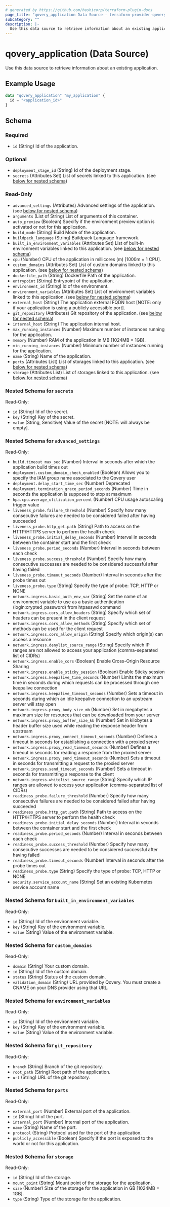 ```yaml
---
# generated by https://github.com/hashicorp/terraform-plugin-docs
page_title: "qovery_application Data Source - terraform-provider-qovery"
subcategory: ""
description: |-
  Use this data source to retrieve information about an existing application.
---
```


# qovery_application (Data Source)

Use this data source to retrieve information about an existing application.

## Example Usage

```terraform
data "qovery_application" "my_application" {
  id = "<application_id>"
}
```

<!-- schema generated by tfplugindocs -->
## Schema

### Required

- `id` (String) Id of the application.

### Optional

- `deployment_stage_id` (String) Id of the deployment stage.
- `secrets` (Attributes Set) List of secrets linked to this application. (see [below for nested schema](#nestedatt--secrets))

### Read-Only

- `advanced_settings` (Attributes) Advanced settings of the application. (see [below for nested schema](#nestedatt--advanced_settings))
- `arguments` (List of String) List of arguments of this container.
- `auto_preview` (Boolean) Specify if the environment preview option is activated or not for this application.
- `build_mode` (String) Build Mode of the application.
- `buildpack_language` (String) Buildpack Language framework.
- `built_in_environment_variables` (Attributes Set) List of built-in environment variables linked to this application. (see [below for nested schema](#nestedatt--built_in_environment_variables))
- `cpu` (Number) CPU of the application in millicores (m) [1000m = 1 CPU].
- `custom_domains` (Attributes Set) List of custom domains linked to this application. (see [below for nested schema](#nestedatt--custom_domains))
- `dockerfile_path` (String) Dockerfile Path of the application.
- `entrypoint` (String) Entrypoint of the application.
- `environment_id` (String) Id of the environment.
- `environment_variables` (Attributes Set) List of environment variables linked to this application. (see [below for nested schema](#nestedatt--environment_variables))
- `external_host` (String) The application external FQDN host [NOTE: only if your application is using a publicly accessible port].
- `git_repository` (Attributes) Git repository of the application. (see [below for nested schema](#nestedatt--git_repository))
- `internal_host` (String) The application internal host.
- `max_running_instances` (Number) Maximum number of instances running for the application.
- `memory` (Number) RAM of the application in MB [1024MB = 1GB].
- `min_running_instances` (Number) Minimum number of instances running for the application.
- `name` (String) Name of the application.
- `ports` (Attributes List) List of storages linked to this application. (see [below for nested schema](#nestedatt--ports))
- `storage` (Attributes List) List of storages linked to this application. (see [below for nested schema](#nestedatt--storage))

<a id="nestedatt--secrets"></a>
### Nested Schema for `secrets`

Read-Only:

- `id` (String) Id of the secret.
- `key` (String) Key of the secret.
- `value` (String, Sensitive) Value of the secret [NOTE: will always be empty].


<a id="nestedatt--advanced_settings"></a>
### Nested Schema for `advanced_settings`

Read-Only:

- `build.timeout_max_sec` (Number) Interval in seconds after which the application build times out
- `deployment.custom_domain_check_enabled` (Boolean) Allows you to specify the IAM group name associated to the Qovery user
- `deployment.delay_start_time_sec` (Number) Deprecated
- `deployment.termination_grace_period_seconds` (Number) Time in seconds the application is supposed to stop at maximum
- `hpa.cpu.average_utilization_percent` (Number) CPU usage autoscaling trigger value
- `liveness_probe.failure_threshold` (Number) Specify how many consecutive failures are needed to be considered failed after having succeeded
- `liveness_probe.http_get.path` (String) Path to access on the HTTP/HTTPS server to perform the health check
- `liveness_probe.initial_delay_seconds` (Number) Interval in seconds between the container start and the first check
- `liveness_probe.period_seconds` (Number) Interval in seconds between each check
- `liveness_probe.success_threshold` (Number) Specify how many consecutive successes are needed to be considered successful after having failed
- `liveness_probe.timeout_seconds` (Number) Interval in seconds after the probe times out
- `liveness_probe.type` (String) Specify the type of probe: TCP, HTTP or NONE
- `network.ingress.basic_auth_env_var` (String) Set the name of an environment variable to use as a basic authentication (login:crypted_password) from htpasswd command
- `network.ingress.cors_allow_headers` (String) Specify which set of headers can be present in the client request
- `network.ingress.cors_allow_methods` (String) Specify which set of methods can be used for the client request
- `network.ingress.cors_allow_origin` (String) Specify which origin(s) can access a resource
- `network.ingress.denylist_source_range` (String) Specify which IP ranges are not allowed to access your application (comma-separated list of CIDRs)
- `network.ingress.enable_cors` (Boolean) Enable Cross-Origin Resource Sharing
- `network.ingress.enable_sticky_session` (Boolean) Enable Sticky session
- `network.ingress.keepalive_time_seconds` (Number) Limits the maximum time in seconds during which requests can be processed through one keepalive connection
- `network.ingress.keepalive_timeout_seconds` (Number) Sets a timeout in seconds during which an idle keepalive connection to an upstream server will stay open
- `network.ingress.proxy_body_size_mb` (Number) Set in megabytes a maximum size for resources that can be downloaded from your server
- `network.ingress.proxy_buffer_size_kb` (Number) Set in kilobytes a header buffer size used while reading the response header from upstream
- `network.ingress.proxy_connect_timeout_seconds` (Number) Defines a timeout in seconds for establishing a connection with a proxied server
- `network.ingress.proxy_read_timeout_seconds` (Number) Defines a timeout in seconds for reading a response from the proxied server
- `network.ingress.proxy_send_timeout_seconds` (Number) Sets a timeout in seconds for transmitting a request to the proxied server
- `network.ingress.send_timeout_seconds` (Number) Sets a timeout in seconds for transmitting a response to the client
- `network.ingress.whitelist_source_range` (String) Specify which IP ranges are allowed to access your application (comma-separated list of CIDRs)
- `readiness_probe.failure_threshold` (Number) Specify how many consecutive failures are needed to be considered failed after having succeeded
- `readiness_probe.http_get.path` (String) Path to access on the HTTP/HTTPS server to perform the health check
- `readiness_probe.initial_delay_seconds` (Number) Interval in seconds between the container start and the first check
- `readiness_probe.period_seconds` (Number) Interval in seconds between each check
- `readiness_probe.success_threshold` (Number) Specify how many consecutive successes are needed to be considered successful after having failed
- `readiness_probe.timeout_seconds` (Number) Interval in seconds after the probe times out
- `readiness_probe.type` (String) Specify the type of probe: TCP, HTTP or NONE
- `security.service_account_name` (String) Set an existing Kubernetes service account name


<a id="nestedatt--built_in_environment_variables"></a>
### Nested Schema for `built_in_environment_variables`

Read-Only:

- `id` (String) Id of the environment variable.
- `key` (String) Key of the environment variable.
- `value` (String) Value of the environment variable.


<a id="nestedatt--custom_domains"></a>
### Nested Schema for `custom_domains`

Read-Only:

- `domain` (String) Your custom domain.
- `id` (String) Id of the custom domain.
- `status` (String) Status of the custom domain.
- `validation_domain` (String) URL provided by Qovery. You must create a CNAME on your DNS provider using that URL.


<a id="nestedatt--environment_variables"></a>
### Nested Schema for `environment_variables`

Read-Only:

- `id` (String) Id of the environment variable.
- `key` (String) Key of the environment variable.
- `value` (String) Value of the environment variable.


<a id="nestedatt--git_repository"></a>
### Nested Schema for `git_repository`

Read-Only:

- `branch` (String) Branch of the git repository.
- `root_path` (String) Root path of the application.
- `url` (String) URL of the git repository.


<a id="nestedatt--ports"></a>
### Nested Schema for `ports`

Read-Only:

- `external_port` (Number) External port of the application.
- `id` (String) Id of the port.
- `internal_port` (Number) Internal port of the application.
- `name` (String) Name of the port.
- `protocol` (String) Protocol used for the port of the application.
- `publicly_accessible` (Boolean) Specify if the port is exposed to the world or not for this application.


<a id="nestedatt--storage"></a>
### Nested Schema for `storage`

Read-Only:

- `id` (String) Id of the storage.
- `mount_point` (String) Mount point of the storage for the application.
- `size` (Number) Size of the storage for the application in GB [1024MB = 1GB].
- `type` (String) Type of the storage for the application.


